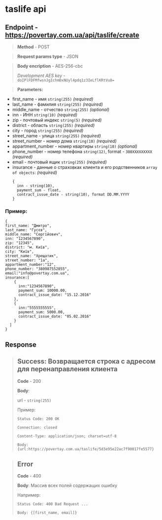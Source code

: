# taslife api
## Endpoint - https://povertay.com.ua/api/taslife/create
>**Method** - POST

>**Request params type** - JSON

>**Body encription** - AES-256-cbc
>
> *Development AES key* - ```doIPlFDFMfwsnJgIchmDxNUyl4pdq1z3IeLflKRtVu8=```

>**Parameters:**
- first_name - имя  ```string(255)```  *(required)*
- last_name - фамилия  ```string(255)``` *(required)*
- middle_name - отчество ```string(255)``` *(optional)*
- inn - ИНН  ```string(10)``` *(required)*
- zip - почтовый индекс ```string(5)``` *(required)*
- district - область ```string(255)``` *(required)*
- city - город ```string(255)``` *(required)*
- street_name - улица ```string(255)``` *(required)*
- street_number - номер дома ```string(10)``` *(required)*
- appartment_number - номер квартиры ```string(10)``` *(optional)*
- phone_number - номер телефона ```string(12)```, format - ```380XXXXXXXXX``` *(required)*
- email - почтовый ящик ```string(255)``` *(required)*
- insurance - данные о страховках клиента и его родственников ```array of objects```: *(required)*
  ```
  {
    inn - string(10),
    payment_sum - float,
    contract_issue_date - string(10), format DD.MM.YYYY
  }
  ```
### Пример:
```
{
first_name: "Дмитро",
last_name: "Гусєв",
middle_name: "Сергійович",
inn: "1234567890",
zip: "12345",
district: "м. Київ",
city: "Київ",
street_name: "Хрещатик",
street_number: "1а",
appartment_number:"12",
phone_number: "380987552855",
email:"info@povertay.com.ua",
insurance:[
    {
      inn:"1234567890",
      payment_sum: 10000.00,
      contract_issue_date: "15.12.2016"
    },
    {
      inn:"5555555555",
      payment_sum: 5000.00,
      contract_issue_date: "05.02.2016"
    }
  ]
}
```

## Response

> ## Success: Возвращается строка с адресом для перенаправления клиента
>
> **Code** - 200
>
> **Body**:
>
> url - ```string(255)```
>
> Пример: 
>
> ```Status Code: 200 OK```
>
> ```Connection: closed```
>
> ```Content-Type: application/json; charset=utf-8```
> 
> ```Body: {url:https://povertay.com.ua/taslife/5d3e95e22ac7f90017fe5577}```

> ## Error 
>
> **Code** - 400
>
> **Body**: Массив всех полей содержащих ошибку
>
> Например:
>
> ```Status Code: 400 Bad Request ...```
>
> ```Body: {[first_name, email]}```
